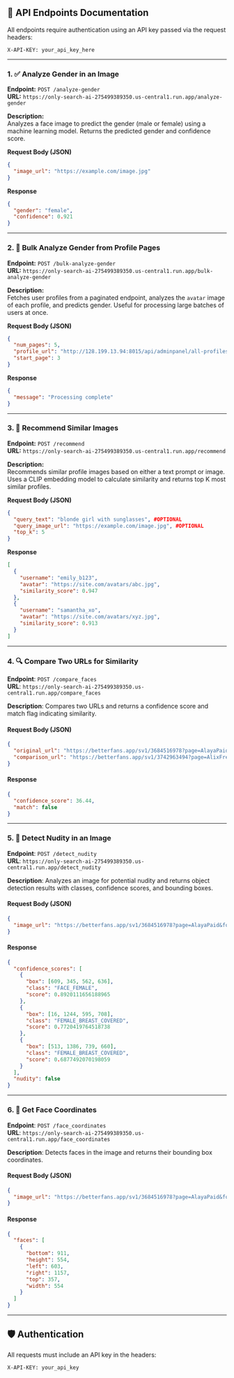 ## 📱 API Endpoints Documentation

All endpoints require authentication using an API key passed via the request headers:

```http
X-API-KEY: your_api_key_here
```

---
### 1. ✅ Analyze Gender in an Image

**Endpoint:** `POST /analyze-gender`  
**URL:** `https://only-search-ai-275499389350.us-central1.run.app/analyze-gender`

**Description:**  
Analyzes a face image to predict the gender (male or female) using a machine learning model. Returns the predicted gender and confidence score.

**Request Body (JSON)**
```json
{
  "image_url": "https://example.com/image.jpg"
}
```

**Response**
```json
{
  "gender": "female",
  "confidence": 0.921
}
```

---

### 2. 👥 Bulk Analyze Gender from Profile Pages

**Endpoint:** `POST /bulk-analyze-gender`  
**URL:** `https://only-search-ai-275499389350.us-central1.run.app/bulk-analyze-gender`

**Description:**  
Fetches user profiles from a paginated endpoint, analyzes the `avatar` image of each profile, and predicts gender. Useful for processing large batches of users at once.

**Request Body (JSON)**
```json
{
  "num_pages": 5,
  "profile_url": "http://128.199.13.94:8015/api/adminpanel/all-profiles",
  "start_page": 3
}
```

**Response**
```json
{
  "message": "Processing complete"
}
```

---

### 3. 🤖 Recommend Similar Images

**Endpoint:** `POST /recommend`  
**URL:** `https://only-search-ai-275499389350.us-central1.run.app/recommend`

**Description:**  
Recommends similar profile images based on either a text prompt or image. Uses a CLIP embedding model to calculate similarity and returns top K most similar profiles.

**Request Body (JSON)**
```json
{
  "query_text": "blonde girl with sunglasses", #OPTIONAL
  "query_image_url": "https://example.com/image.jpg", #OPTIONAL
  "top_k": 5
}

```

**Response**
```json
[
  {
    "username": "emily_b123",
    "avatar": "https://site.com/avatars/abc.jpg",
    "similarity_score": 0.947
  },
  {
    "username": "samantha_xo",
    "avatar": "https://site.com/avatars/xyz.jpg",
    "similarity_score": 0.913
  }
]
```

---

### 4. 🔍 Compare Two URLs for Similarity

**Endpoint**: `POST /compare_faces`  
**URL**: `https://only-search-ai-275499389350.us-central1.run.app/compare_faces`

**Description**: Compares two URLs and returns a confidence score and match flag indicating similarity.

#### Request Body (JSON)
```json
{
  "original_url": "https://betterfans.app/sv1/3684516978?page=AlayaPaid&folder=SEXT4(Day)PinkBows&amp;Hearts",
  "comparison_url": "https://betterfans.app/sv1/3742963494?page=AlixFree&folder=Sext1-(Day)MidnightBlueLaceLingerie"
}
```

#### Response
```json
{
  "confidence_score": 36.44,
  "match": false
}
```

---

### 5. 🚫 Detect Nudity in an Image

**Endpoint**: `POST /detect_nudity`  
**URL**: `https://only-search-ai-275499389350.us-central1.run.app/detect_nudity`

**Description**: Analyzes an image for potential nudity and returns object detection results with classes, confidence scores, and bounding boxes.

#### Request Body (JSON)
```json
{
  "image_url": "https://betterfans.app/sv1/3684516978?page=AlayaPaid&folder=SEXT4(Day)PinkBows&amp;Hearts"
}
```

#### Response
```json
{
  "confidence_scores": [
    {
      "box": [609, 345, 562, 636],
      "class": "FACE_FEMALE",
      "score": 0.8920111656188965
    },
    {
      "box": [16, 1244, 595, 708],
      "class": "FEMALE_BREAST_COVERED",
      "score": 0.7720419764518738
    },
    {
      "box": [513, 1386, 739, 660],
      "class": "FEMALE_BREAST_COVERED",
      "score": 0.6877492070198059
    }
  ],
  "nudity": false
}
```

---

### 6. 🧐 Get Face Coordinates

**Endpoint**: `POST /face_coordinates`  
**URL**: `https://only-search-ai-275499389350.us-central1.run.app/face_coordinates`

**Description**: Detects faces in the image and returns their bounding box coordinates.

#### Request Body (JSON)
```json
{
  "image_url": "https://betterfans.app/sv1/3684516978?page=AlayaPaid&folder=SEXT4(Day)PinkBows&amp;Hearts"
}
```

#### Response
```json
{
  "faces": [
    {
      "bottom": 911,
      "height": 554,
      "left": 603,
      "right": 1157,
      "top": 357,
      "width": 554
    }
  ]
}
```

---

## 🛡️ Authentication

All requests must include an API key in the headers:

```http
X-API-KEY: your_api_key
```
